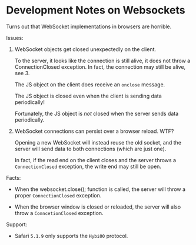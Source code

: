Development Notes on Websockets
===============================

Turns out that WebSocket implementations in browsers are horrible.

Issues:

1. WebSocket objects get closed unexpectedly on the client.

    To the server, it looks like the connection is still alive,
    it does not throw a  ConnectionClosed  exception.
    In fact, the connection may still be alive, see 3.

    The JS object on the client does receive an `onclose` message.
    
    The JS object is closed even when the client is sending data
    periodically!
    
    Fortunately, the JS object is *not* closed when the server
    sends data periodically.

2. WebSocket connections can persist over a browser reload. WTF?

    Opening a new WebSocket will instead reuse the old socket,
    and the server will send data to both connections (which are just one).
    
    In fact, if the read end on the client closes and the server
    throws a `ConnectionClosed` exception, the write end may still be open.


Facts:

* When the  websocket.close();  function is called,
  the server will throw a proper `ConnectionClosed` exception.

* When the browser window is closed or reloaded,
  the server will also throw a `ConncetionClosed` exception.


Support:

* Safari `5.1.9` only supports the `Hybi00` protocol.

